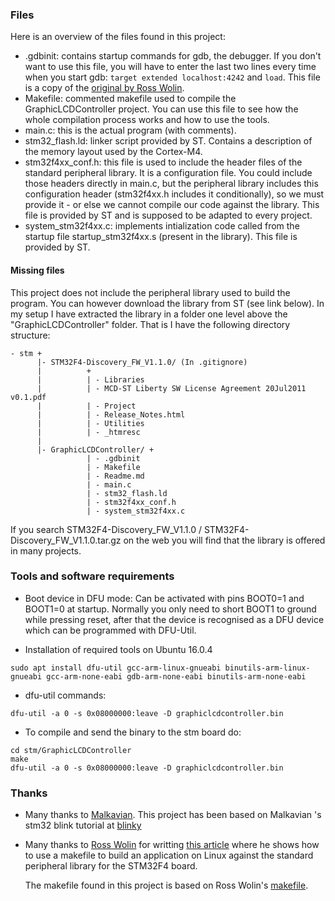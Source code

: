### Files ###

Here is an overview of the files found in this project:

* .gdbinit: contains startup commands for gdb, the debugger.
  If you don't want to use this file, you will have to enter the last two lines
  every time when you start gdb: `target extended localhost:4242` and `load`.
  This file is a copy of the
  [original by Ross Wolin](https://github.com/rowol/stm32_discovery_arm_gcc/blob/master/blinky/.gdbinit).
* Makefile: commented makefile used to compile the GraphicLCDController project.
  You can use this file to see how the whole compilation process works and how
  to use the tools.
* main.c: this is the actual program (with comments).
* stm32\_flash.ld: linker script provided by ST. Contains a description of the
  memory layout used by the Cortex-M4.
* stm32f4xx\_conf.h: this file is used to include the header files of the
  standard peripheral library. It is a configuration file.
  You could include those headers directly in
  main.c, but the peripheral library includes this configuration header
  (stm32f4xx.h includes it conditionally),
  so we must provide it - or else we cannot compile our code against the library.
  This file is provided by ST and is supposed to be adapted to every project.
* system\_stm32f4xx.c: implements intialization code called from the startup file
  startup\_stm32f4xx.s (present in the library).
  This file is provided by ST.

#### Missing files ####

This project does not include the peripheral library used to build the
program. You can however download the library from ST (see link below).
In my setup I have extracted the library in a folder one level above the
"GraphicLCDController" folder. That is I have the following directory structure:


    - stm +
          |- STM32F4-Discovery_FW_V1.1.0/ (In .gitignore)
          |          +
          |          | - Libraries
          |          | - MCD-ST Liberty SW License Agreement 20Jul2011 v0.1.pdf
          |          | - Project
          |          | - Release_Notes.html
          |          | - Utilities
          |          | - _htmresc
          |
          |- GraphicLCDController/ +
                     | - .gdbinit
                     | - Makefile
                     | - Readme.md
                     | - main.c
                     | - stm32_flash.ld
                     | - stm32f4xx_conf.h
                     | - system_stm32f4xx.c

                     
If you search STM32F4-Discovery_FW_V1.1.0 / STM32F4-Discovery_FW_V1.1.0.tar.gz on the web you will find that the library is offered in many projects.

### Tools and software requirements ###

* Boot device in DFU mode:
Can be activated with pins BOOT0=1 and BOOT1=0 at startup. Normally you only need to short BOOT1 to ground while pressing reset, after that the device is recognised as a DFU device which can be programmed with DFU-Util.

* Installation of required tools on Ubuntu 16.0.4
```
sudo apt install dfu-util gcc-arm-linux-gnueabi binutils-arm-linux-gnueabi gcc-arm-none-eabi gdb-arm-none-eabi binutils-arm-none-eabi
```
* dfu-util commands:
```
dfu-util -a 0 -s 0x08000000:leave -D graphiclcdcontroller.bin
```
* To compile and send the binary to the stm board do:
```
cd stm/GraphicLCDController
make
dfu-util -a 0 -s 0x08000000:leave -D graphiclcdcontroller.bin
```


### Thanks ###

* Many thanks to [Malkavian](https://github.com/Malkavian). This project has been based on Malkavian 's stm32 blink tutorial at [blinky](https://github.com/Malkavian/tuts/tree/master/stm/blinky)

* Many thanks to [Ross Wolin](https://github.com/rowol) for writting
  [this article](http://www.wolinlabs.com/blog/linux.stm32.discovery.gcc.html)
  where he shows how to use a makefile to build an application on Linux against
  the standard peripheral library for the STM32F4 board.

  The makefile found in this project is based on Ross Wolin's
  [makefile](https://github.com/rowol/stm32_discovery_arm_gcc/blob/master/blinky/Makefile).
